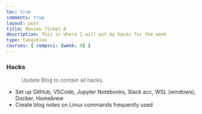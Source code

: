 ```yaml
---
toc: true
comments: true
layout: post
title: Review Ticket 0
description: This is where I will put my hacks for the week
type: tangibles
courses: { compsci: {week: 0} }
---
```


### Hacks
> Update Blog to contain all hacks.  
- Set up GitHub, VSCode, Jupyter Notebooks, Slack acc, WSL (windows), Docker, Homebrew
- Create blog notes on Linux commands frequently used

